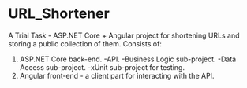 # URL_Shortener
A Trial Task - ASP.NET Core + Angular project for shortening URLs and storing a public collection of them. 
Consists of: 
  1. ASP.NET Core back-end. 
    -API.
    -Business Logic sub-project.
    -Data Access sub-project.
    -xUnit sub-project for testing.
  2. Angular front-end - a client part for interacting with the API.
